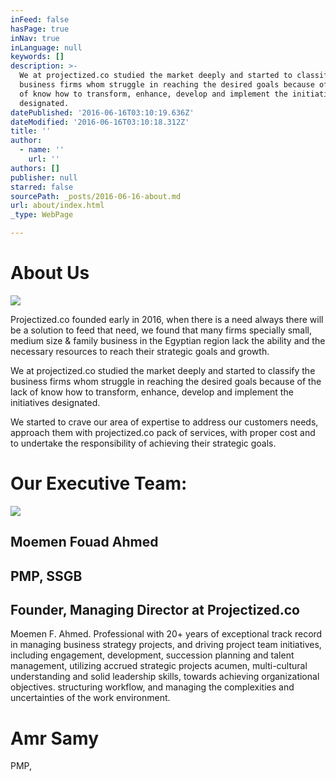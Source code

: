 ```yaml
---
inFeed: false
hasPage: true
inNav: true
inLanguage: null
keywords: []
description: >-
  We at projectized.co studied the market deeply and started to classify the
  business firms whom struggle in reaching the desired goals because of the lack
  of know how to transform, enhance, develop and implement the initiatives
  designated.
datePublished: '2016-06-16T03:10:19.636Z'
dateModified: '2016-06-16T03:10:18.312Z'
title: ''
author:
  - name: ''
    url: ''
authors: []
publisher: null
starred: false
sourcePath: _posts/2016-06-16-about.md
url: about/index.html
_type: WebPage

---
```

# About Us
![](https://the-grid-user-content.s3-us-west-2.amazonaws.com/d58e2e2b-d935-4843-9f2f-0882920eaa58.jpg)

Projectized.co founded early in 2016, when there is a need always there will be a solution to feed that need, we found that many firms specially small, medium size & family business in the Egyptian region lack the ability and the necessary resources to reach their strategic goals and growth.

We at projectized.co studied the market deeply and started to classify the business firms whom struggle in reaching the desired goals because of the lack of know how to transform, enhance, develop and implement the initiatives designated.

We started to crave our area of expertise to address our customers needs, approach them with projectized.co pack of services, with proper cost and to undertake the responsibility of achieving their strategic goals.

# Our Executive Team:
![](https://the-grid-user-content.s3-us-west-2.amazonaws.com/c69520d7-413f-4f55-a6e5-762a4640f313.jpg)

## Moemen Fouad Ahmed 

## PMP, SSGB

## Founder, Managing Director at Projectized.co

Moemen F. Ahmed. Professional with 20+ years of exceptional track record in managing business strategy projects, and driving project team initiatives, including engagement, development, succession planning and talent management, utilizing accrued strategic projects acumen, multi-cultural understanding and solid leadership skills, towards achieving organizational objectives. structuring workflow, and managing the complexities and uncertainties of the work environment.

# Amr Samy

PMP,